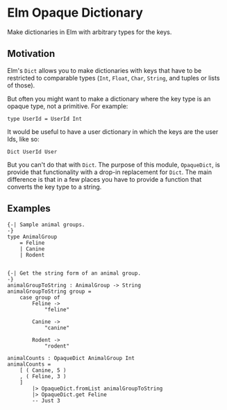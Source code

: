 # Elm Opaque Dictionary

Make dictionaries in Elm with arbitrary types for the keys.

## Motivation

Elm's `Dict` allows you to make dictionaries with keys that have to be restricted to comparable types (`Int`, `Float`, `Char`, `String`, and tuples or lists of those).

But often you might want to make a dictionary where the key type is an opaque type, not a primitive. For example:

    type UserId = UserId Int

It would be useful to have a user dictionary in which the keys are the user Ids, like so:

    Dict UserId User

But you can't do that with `Dict`. The purpose of this module, `OpaqueDict`, is provide that functionality with a drop-in replacement for `Dict`. The main difference is that in a few places you have to provide a function that converts the key type to a string.

## Examples

    {-| Sample animal groups.
    -}
    type AnimalGroup
        = Feline
        | Canine
        | Rodent


    {-| Get the string form of an animal group.
    -}
    animalGroupToString : AnimalGroup -> String
    animalGroupToString group =
        case group of
            Feline ->
                "feline"

            Canine ->
                "canine"

            Rodent ->
                "rodent"

    animalCounts : OpaqueDict AnimalGroup Int
    animalCounts =
        [ ( Canine, 5 )
        , ( Feline, 3 )
        ]
            |> OpaqueDict.fromList animalGroupToString
            |> OpaqueDict.get Feline
            -- Just 3
